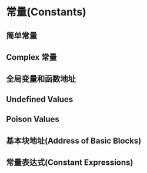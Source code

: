# 常量(Constants)
## 简单常量
## Complex 常量
## 全局变量和函数地址
## Undefined Values
## Poison Values
## 基本块地址(Address of Basic Blocks)
## 常量表达式(Constant Expressions)
